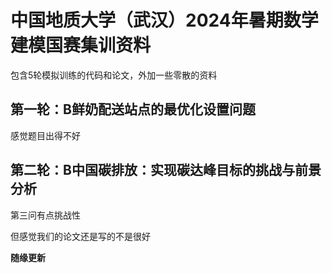 # 中国地质大学（武汉）2024年暑期数学建模国赛集训资料

包含5轮模拟训练的代码和论文，外加一些零散的资料

## 第一轮：B鲜奶配送站点的最优化设置问题

感觉题目出得不好

## 第二轮：B中国碳排放：实现碳达峰目标的挑战与前景分析

第三问有点挑战性

但感觉我们的论文还是写的不是很好

**随缘更新**
